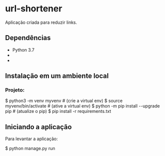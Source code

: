 # url-shortener

Aplicação criada para reduzir links.

## Dependências

* Python 3.7
*
*

## Instalação em um ambiente local

### Projeto:

  $ python3 -m venv myvenv # (crie a virtual env)
  $ source myvenv/bin/activate # (ative a virtual env)
  $ python -m pip install --upgrade pip # (atualize o pip)
  $ pip install -r requirements.txt
  
## Iniciando a aplicação

Para levantar a aplicação:

  $ python manage.py run







